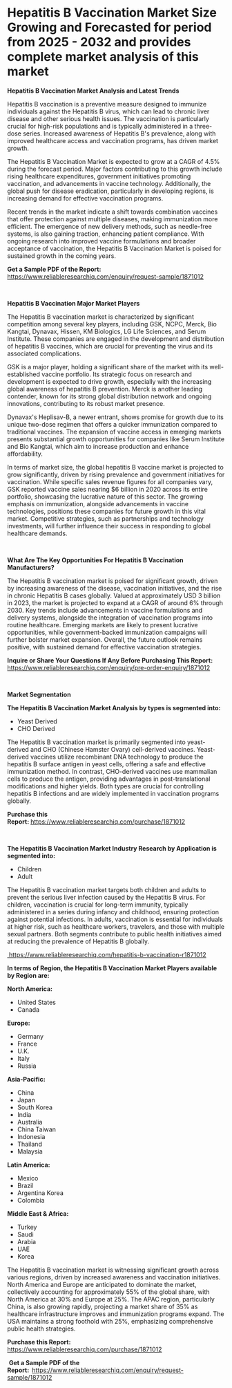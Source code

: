 <p><h1>Hepatitis B Vaccination Market Size Growing and Forecasted for period from 2025 - 2032 and provides complete market analysis of this market</h1></p><p><strong>Hepatitis B Vaccination Market Analysis and Latest Trends</strong></p>
<p><p>Hepatitis B vaccination is a preventive measure designed to immunize individuals against the Hepatitis B virus, which can lead to chronic liver disease and other serious health issues. The vaccination is particularly crucial for high-risk populations and is typically administered in a three-dose series. Increased awareness of Hepatitis B's prevalence, along with improved healthcare access and vaccination programs, has driven market growth.</p><p>The Hepatitis B Vaccination Market is expected to grow at a CAGR of 4.5% during the forecast period. Major factors contributing to this growth include rising healthcare expenditures, government initiatives promoting vaccination, and advancements in vaccine technology. Additionally, the global push for disease eradication, particularly in developing regions, is increasing demand for effective vaccination programs.</p><p>Recent trends in the market indicate a shift towards combination vaccines that offer protection against multiple diseases, making immunization more efficient. The emergence of new delivery methods, such as needle-free systems, is also gaining traction, enhancing patient compliance. With ongoing research into improved vaccine formulations and broader acceptance of vaccination, the Hepatitis B Vaccination Market is poised for sustained growth in the coming years.</p></p>
<p><strong>Get a Sample PDF of the Report:&nbsp;</strong> <a href="https://www.reliableresearchiq.com/enquiry/request-sample/1871012?utm_campaign=3098&utm_medium=2&utm_source=Github&utm_content=ia&utm_term=19042025&utm_id=hepatitis-b-vaccination">https://www.reliableresearchiq.com/enquiry/request-sample/1871012</a></p>
<p>&nbsp;</p>
<p><strong>Hepatitis B Vaccination Major Market Players</strong></p>
<p><p>The Hepatitis B vaccination market is characterized by significant competition among several key players, including GSK, NCPC, Merck, Bio Kangtai, Dynavax, Hissen, KM Biologics, LG Life Sciences, and Serum Institute. These companies are engaged in the development and distribution of hepatitis B vaccines, which are crucial for preventing the virus and its associated complications.</p><p>GSK is a major player, holding a significant share of the market with its well-established vaccine portfolio. Its strategic focus on research and development is expected to drive growth, especially with the increasing global awareness of hepatitis B prevention. Merck is another leading contender, known for its strong global distribution network and ongoing innovations, contributing to its robust market presence.</p><p>Dynavax's Heplisav-B, a newer entrant, shows promise for growth due to its unique two-dose regimen that offers a quicker immunization compared to traditional vaccines. The expansion of vaccine access in emerging markets presents substantial growth opportunities for companies like Serum Institute and Bio Kangtai, which aim to increase production and enhance affordability.</p><p>In terms of market size, the global hepatitis B vaccine market is projected to grow significantly, driven by rising prevalence and government initiatives for vaccination. While specific sales revenue figures for all companies vary, GSK reported vaccine sales nearing $6 billion in 2020 across its entire portfolio, showcasing the lucrative nature of this sector. The growing emphasis on immunization, alongside advancements in vaccine technologies, positions these companies for future growth in this vital market. Competitive strategies, such as partnerships and technology investments, will further influence their success in responding to global healthcare demands.</p></p>
<p>&nbsp;</p>
<p><strong>What Are The Key Opportunities For Hepatitis B Vaccination Manufacturers?</strong></p>
<p><p>The Hepatitis B vaccination market is poised for significant growth, driven by increasing awareness of the disease, vaccination initiatives, and the rise in chronic Hepatitis B cases globally. Valued at approximately USD 3 billion in 2023, the market is projected to expand at a CAGR of around 6% through 2030. Key trends include advancements in vaccine formulations and delivery systems, alongside the integration of vaccination programs into routine healthcare. Emerging markets are likely to present lucrative opportunities, while government-backed immunization campaigns will further bolster market expansion. Overall, the future outlook remains positive, with sustained demand for effective vaccination strategies.</p></p>
<p><strong>Inquire or Share Your Questions If Any Before Purchasing This Report:</strong> <a href="https://www.reliableresearchiq.com/enquiry/pre-order-enquiry/1871012?utm_campaign=3098&utm_medium=2&utm_source=Github&utm_content=ia&utm_term=19042025&utm_id=hepatitis-b-vaccination">https://www.reliableresearchiq.com/enquiry/pre-order-enquiry/1871012</a></p>
<p>&nbsp;</p>
<p><strong>Market Segmentation</strong></p>
<p><strong>The Hepatitis B Vaccination Market Analysis by types is segmented into:</strong></p>
<p><ul><li>Yeast Derived</li><li>CHO Derived</li></ul></p>
<p><p>The Hepatitis B vaccination market is primarily segmented into yeast-derived and CHO (Chinese Hamster Ovary) cell-derived vaccines. Yeast-derived vaccines utilize recombinant DNA technology to produce the hepatitis B surface antigen in yeast cells, offering a safe and effective immunization method. In contrast, CHO-derived vaccines use mammalian cells to produce the antigen, providing advantages in post-translational modifications and higher yields. Both types are crucial for controlling hepatitis B infections and are widely implemented in vaccination programs globally.</p></p>
<p><strong>Purchase this Report:&nbsp;</strong><a href="https://www.reliableresearchiq.com/purchase/1871012?utm_campaign=3098&utm_medium=2&utm_source=Github&utm_content=ia&utm_term=19042025&utm_id=hepatitis-b-vaccination">https://www.reliableresearchiq.com/purchase/1871012</a></p>
<p>&nbsp;</p>
<p><strong>The Hepatitis B Vaccination Market Industry Research by Application is segmented into:</strong></p>
<p><ul><li>Children</li><li>Adult</li></ul></p>
<p><p>The Hepatitis B vaccination market targets both children and adults to prevent the serious liver infection caused by the Hepatitis B virus. For children, vaccination is crucial for long-term immunity, typically administered in a series during infancy and childhood, ensuring protection against potential infections. In adults, vaccination is essential for individuals at higher risk, such as healthcare workers, travelers, and those with multiple sexual partners. Both segments contribute to public health initiatives aimed at reducing the prevalence of Hepatitis B globally.</p></p>
<p><a href="https://www.reliableresearchiq.com/hepatitis-b-vaccination-r1871012?utm_campaign=3098&utm_medium=2&utm_source=Github&utm_content=ia&utm_term=19042025&utm_id=hepatitis-b-vaccination">&nbsp;https://www.reliableresearchiq.com/hepatitis-b-vaccination-r1871012</a></p>
<p><strong>In terms of Region, the Hepatitis B Vaccination Market Players available by Region are:</strong></p>
<p>
    <p> <strong> North America: </strong>
        <ul>
            <li>United States</li>
            <li>Canada</li>
        </ul>
        </p> 
    <p> <strong> Europe: </strong>
        <ul>
            <li>Germany</li>
            <li>France</li>
            <li>U.K.</li>
            <li>Italy</li>
            <li>Russia</li>
        </ul>
        </p> 
    <p> <strong> Asia-Pacific: </strong>
        <ul>
            <li>China</li>
            <li>Japan</li>
            <li>South Korea</li>
            <li>India</li>
            <li>Australia</li>
            <li>China Taiwan</li>
            <li>Indonesia</li>
            <li>Thailand</li>
            <li>Malaysia</li>
        </ul>
        </p> 
    <p> <strong> Latin America: </strong>
        <ul>
            <li>Mexico</li>
            <li>Brazil</li>
            <li>Argentina Korea</li>
            <li>Colombia</li>
        </ul>
        </p> 
    <p> <strong> Middle East & Africa: </strong>
        <ul>
            <li>Turkey</li>
            <li>Saudi</li>
            <li>Arabia</li>
            <li>UAE</li>
            <li>Korea</li>
        </ul>
    </p>
    </p>
<p><p>The Hepatitis B vaccination market is witnessing significant growth across various regions, driven by increased awareness and vaccination initiatives. North America and Europe are anticipated to dominate the market, collectively accounting for approximately 55% of the global share, with North America at 30% and Europe at 25%. The APAC region, particularly China, is also growing rapidly, projecting a market share of 35% as healthcare infrastructure improves and immunization programs expand. The USA maintains a strong foothold with 25%, emphasizing comprehensive public health strategies.</p></p>
<p><strong>Purchase this Report: </strong><a href="https://www.reliableresearchiq.com/purchase/1871012?utm_campaign=3098&utm_medium=2&utm_source=Github&utm_content=ia&utm_term=19042025&utm_id=hepatitis-b-vaccination">https://www.reliableresearchiq.com/purchase/1871012</a></p>
<p>&nbsp;<strong>Get a Sample PDF of the Report:&nbsp;&nbsp;</strong><a href="https://www.reliableresearchiq.com/enquiry/request-sample/1871012?utm_campaign=3098&utm_medium=2&utm_source=Github&utm_content=ia&utm_term=19042025&utm_id=hepatitis-b-vaccination">https://www.reliableresearchiq.com/enquiry/request-sample/1871012</a></p>
<p><strong></strong></p>
<p><p></p><p></p><p></p></p>